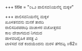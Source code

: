 +++
title = "೦೬೨ ಪಾಲಿಸವನಿಯನೆನ್ನ ಮಕ್ಕಳ"

+++
ಪಾಲಿಸವನಿಯನೆನ್ನ ಮಕ್ಕಳ  
ಖೂಳತನವನು ಮನಕೆ ತಾರದಿ  
ರಾಲಿಸದಿರಪರಾಧಿ ವಾಚಾಳರ ವಚೋತ್ತರವ  
ಕಾಲ ದೇಶಾಗಮದ ನಿಗಮದ   
ಡಾಳವರಿದೈಹಿಕ ಪರತ್ರ ವಿ  
ಟಾಳಿಸದೆ ನಡೆ ಕಂದಯೆಂದನು ಮರಳಿ ತೆಗೆದಪ್ಪಿ    ॥62॥